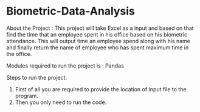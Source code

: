 # Biometric-Data-Analysis
About the Project : This project will take Excel as a input and based on that find the time that an employee spent in his office based on his biometric attendance.
This will output time an employee spend along with his name and finally return the name of employee who has spent maximum time in the office. 

Modules required to run the project is : Pandas

Steps to run the project:
1. First of all you are required to provide the location of Input file to the program.
2. Then you only need to run the code.



